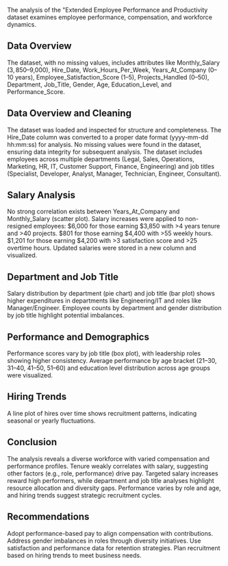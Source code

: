 The analysis of the "Extended Employee Performance and Productivity  dataset examines employee performance, compensation, and workforce dynamics.

## Data Overview
The dataset, with no missing values, includes attributes like Monthly_Salary ($3,850–$9,000), Hire_Date, Work_Hours_Per_Week, Years_At_Company (0–10 years), Employee_Satisfaction_Score (1–5), Projects_Handled (0–50), Department, Job_Title, Gender, Age, Education_Level, and Performance_Score.

## Data Overview and Cleaning
The dataset was loaded and inspected for structure and completeness. The Hire_Date column was converted to a proper date format (yyyy-mm-dd hh:mm:ss) for analysis. No missing values were found in the dataset, ensuring data integrity for subsequent analysis. The dataset includes employees across multiple departments (Legal, Sales, Operations, Marketing, HR, IT, Customer Support, Finance, Engineering) and job titles (Specialist, Developer, Analyst, Manager, Technician, Engineer, Consultant).

## Salary Analysis
No strong correlation exists between Years_At_Company and Monthly_Salary (scatter plot). Salary increases were applied to non-resigned employees:
$6,000 for those earning $3,850 with >4 years tenure and >40 projects.
$801 for those earning $4,400 with >55 weekly hours. 
$1,201 for those earning $4,200 with >3 satisfaction score and >25 overtime hours.
Updated salaries were stored in a new column and visualized.

## Department and Job Title
Salary distribution by department (pie chart) and job title (bar plot) shows higher expenditures in departments like Engineering/IT and roles like Manager/Engineer. Employee counts by department and gender distribution by job title highlight potential imbalances.

## Performance and Demographics
Performance scores vary by job title (box plot), with leadership roles showing higher consistency. Average performance by age bracket (21–30, 31–40, 41–50, 51–60) and education level distribution across age groups were visualized.

## Hiring Trends
A line plot of hires over time shows recruitment patterns, indicating seasonal or yearly fluctuations.

## Conclusion
The analysis reveals a diverse workforce with varied compensation and performance profiles. Tenure weakly correlates with salary, suggesting other factors (e.g., role, performance) drive pay. Targeted salary increases reward high performers, while department and job title analyses highlight resource allocation and diversity gaps. Performance varies by role and age, and hiring trends suggest strategic recruitment cycles.

## Recommendations
Adopt performance-based pay to align compensation with contributions.
Address gender imbalances in roles through diversity initiatives.
Use satisfaction and performance data for retention strategies.
Plan recruitment based on hiring trends to meet business needs.
